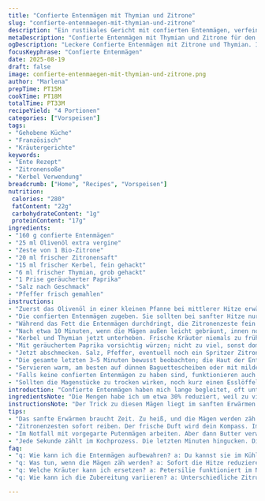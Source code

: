 ```yaml
---
title: "Confierte Entenmägen mit Thymian und Zitrone"
slug: "confierte-entenmaegen-mit-thymian-und-zitrone"
description: "Ein rustikales Gericht mit confierten Entenmägen, verfeinert mit Zitronenzesten, frischem Thymian und einem Hauch von Chili. Die Zubereitung erfordert sanftes Erwärmen, um das Aroma optimal zu entfalten und die zarte Textur zu bewahren. Statt klassischem Ciboulette nutze ich frisch gehackten Kerbel für einen leichten Twist. Dazu wird Entenschmalz durch Olivenöl ersetzt, was dem Gericht eine mediterrane Note verleiht. Perfekt als herzhafter Snack oder raffinierte Vorspeise. Ohne Gluten, Milch, Eier oder Nüsse."
metaDescription: "Confierte Entenmägen mit Thymian und Zitrone für den perfekten herzhaften Snack oder raffinierte Vorspeise. Einfach nachzukochen."
ogDescription: "Leckere Confierte Entenmägen mit Zitrone und Thymian. Ideal als Snack oder Vorspeise. Abwechslungsreich in der Zubereitung."
focusKeyphrase: "Confierte Entenmägen"
date: 2025-08-19
draft: false
image: confierte-entenmaegen-mit-thymian-und-zitrone.png
author: "Marlena"
prepTime: PT15M
cookTime: PT18M
totalTime: PT33M
recipeYield: "4 Portionen"
categories: ["Vorspeisen"]
tags:
- "Gehobene Küche"
- "Französisch"
- "Kräutergerichte"
keywords:
- "Ente Rezept"
- "Zitronensoße"
- "Kerbel Verwendung"
breadcrumb: ["Home", "Recipes", "Vorspeisen"]
nutrition: 
 calories: "280"
 fatContent: "22g"
 carbohydrateContent: "1g"
 proteinContent: "17g"
ingredients:
- "160 g confierte Entenmägen"
- "25 ml Olivenöl extra vergine"
- "Zeste von 1 Bio-Zitrone"
- "20 ml frischer Zitronensaft"
- "15 ml frischer Kerbel, fein gehackt"
- "6 ml frischer Thymian, grob gehackt"
- "1 Prise geräucherter Paprika"
- "Salz nach Geschmack"
- "Pfeffer frisch gemahlen"
instructions:
- "Zuerst das Olivenöl in einer kleinen Pfanne bei mittlerer Hitze erwärmen. Nicht zu heiß, damit das Öl nicht raucht, sonst Bitterstoffe."
- "Die confierten Entenmägen zugeben. Sie sollten bei sanfter Hitze nur leise zischen, nicht mehr. Das zaubert die typische leichte Knusprigkeit ohne auszutrocknen."
- "Während das Fett die Entenmägen durchdringt, die Zitronenzeste fein darüber reiben. Der scharfe, frische Duft füllt sofort die Küche, Zeichen für perfekte Aromafreisetzung."
- "Nach etwa 10 Minuten, wenn die Mägen außen leicht gebräunt, innen noch saftig sind, mit dem Zitronensaft ablöschen - das bringt Säure und bindet Fett."
- "Kerbel und Thymian jetzt unterheben. Frische Kräuter niemals zu früh dazugeben, sonst schlapp und bitter. Kurz mitgerührt, gerade so lange, bis sie Farbe behalten und ihr Aroma verströmen."
- "Mit geräuchertem Paprika vorsichtig würzen; nicht zu viel, sonst dominiert der Rauch, Balance ist König."
- "Jetzt abschmecken. Salz, Pfeffer, eventuell noch ein Spritzer Zitronensaft, aber ruhig dosieren, damit die natürliche Säure nicht verloren geht."
- "Die gesamte letzten 3–5 Minuten bewusst beobachten; die Haut der Entenmägen leicht knusprig, das Fleisch zart, jede Sekunde zählt. Zeit ist nur Richtwert – Augen, Nase, Finger entscheiden."
- "Servieren warm, am besten auf dünnen Baguettescheiben oder mit mildem Selleriepüree. Der Kontrast von knusprig und weich, frisch und würzig – da kommt echtes Essvergnügen auf."
- "Falls keine confierten Entenmägen zu haben sind, funktionieren auch vorgegarte Putenmägen, dann aber das Fett durch Butter ersetzen – schmeckt anders, aber ebenfalls spannend."
- "Sollten die Magenstücke zu trocken wirken, noch kurz einen Esslöffel kräftigen Geflügelfond zugeben, dann wird die Textur samtiger. Niemals in Öl ertränken, sonst wirkt schwer und wird schmierig."
introduction: "Confierte Entenmägen haben mich lange begleitet, oft unterschätzt. Sie sind kein schneller Snack, sondern verlangen Geduld und Achtsamkeit. Beim sanften Erwärmen lösen sich die Aromen im Entenfett, ein Duftgemisch aus Fleisch, Kräutern und Citrus, das sofort Urlaubsgefühle weckt. Viele unterschätzen den richtigen Gargrad – achten Sie auf die leichte Knusprigkeit der Haut, das ist das Zeichen, die Magenstücke sind fertig. Die Zitrone bringt Leichtigkeit ins Spiel, ohne sie wäre alles zu fettig. Ich habe Kerbel statt klassischen Schnittlauch genommen, weil er deutlich feiner und süßer ist, diese Nuance spielt wunderbar mit dem Thymian. Raucherige Paprika als Ersatz für Piment d’Espelette sorgt für die subtile Wärme, die nicht überhandnimmt. Wer die Textur nicht sofort perfekt trifft, einfach nochmal maßvoll Flüssigkeit zugeben, so fängt man nichts an. Ich serviere das oft zu einem Glas Weißwein mit wenig Säure – harmoniert wunderbar. Ein Gericht, bei dem man spürt, dass Kochen Kunst, Handwerk und ein bisschen Magie sind."
ingredientsNote: "Die Mengen habe ich um etwa 30% reduziert, weil zu viel Entenfett das Gericht ungewollt schwer macht. Statt Entenschmalz Olivenöl zu nehmen, ist ein persönlicher Favorit aus mehreren Gründen: Es verbrennt weniger schnell, gibt eine frische Note und macht das Ganze leichter. Kerbel ersetze ich für Schnittlauch, um die frisch-würzige Komponente zu variieren und einen leichteren Nachhall zu erzeugen. Statt dem scharfen Piment d’Espelette setze ich geräucherten Paprika ein, das ist rauchig, aber weniger scharf. So fühlt sich der Bissen mild, aber komplex an. Für Zitrus ist Bio-Zitrone entscheidend, keine Wachsschicht. Falls man keine confierten Mägen findet, sind vorgegarte eine Alternative, wenn man die Butter behutsam einsetzt statt Fett, gibt das Gericht immer noch Charakter. Ein kleiner Trick ist, die Kräuter zuletzt kurz mitzugeben, damit sie nicht zu altbacken schmecken. Frische Kräuter machen den Grat zwischen lebendig und matschig aus."
instructionsNote: "Der Trick zu diesen Mägen liegt im sanften Erwärmen. Zu heiß, sie werden zäh und trocken. Zu kalt, das Fett schmilzt nicht richtig, beim Kauen wirkt es gummiartig. Ich höre immer aufs Zischen der Pfanne – wenn es zu laut wird, runter mit der Hitze, das Fett darf nicht spritzen, es soll zart glucksen. Zitronenzesten früh dazugeben, der Duft signalisiert den richtigen Moment. Zitronensaft hingegeben wenn der Pfanneninhalt leise blubbert. Die Kräuter quasi zum Schluss – nie vorher, sonst verlieren sie Power und werden bitter. Ich lasse sie gerade so mitziehen, nicht länger als eine Minute, sonst wird die Textur schleimig. Abschmecken ist Pflicht. Salz und Pfeffer erst ganz am Ende, denn das Salz zieht Feuchtigkeit und kann die Magenstücke austrocknen. Die Knusprigkeit der Haut ist wichtig, sie zeigt den Punkt wo das Kollagen weicht und die Textur nicht mehr gummiartig ist. Wer weniger Fett möchte, nimmt ein hochwertiges Pflanzenöl, aber das Aroma wird immer anders. Schon mal probiert mit Haselnussöl? Gehört aufs Experimentierblatt. Zu servieren mit stabilen, aber milden Unterlagen – Baguette oder Selleriepüree agieren als perfekte Plattformen, um den Fettfilm nicht zu dick aufzutragen, sondern geschmacklich balanciert zu bleiben."
tips:
- "Das sanfte Erwärmen braucht Zeit. Zu heiß, und die Mägen werden zäh. Der Klang des Zischens ist wichtig. Bei lautem Zischen, runter mit der Hitze.  Zartes Glucksen ist das Ziel. Irgendwo zwischen Hitze und Geduld liegt der Erfolg."
- "Zitronenzesten sofort reiben. Der frische Duft wird dein Kompass. Immer frisch zubereiten. Kerbel am Ende dazu. Frühes Hinzufügen macht Kräuter schwach. Eintauchen bringt sie zurück ins Leben. Kombiniere nie mit hohen Temperaturen, sonst leidet der Geschmack."
- "Im Notfall mit vorgegarte Putenmägen arbeiten. Aber dann Butter verwenden; sie sorgt für die richtige Konsistenz. Oder Geflügelfond am Ende hinzufügen, wenn es trocken wirkt. Zu viel Fett macht es schwer. Weniger macht die Zubereitung leichter, aber achte auf Aroma."
- "Jede Sekunde zählt im Kochprozess. Die letzten Minuten hingucken. Die Knusprigkeit der Haut ist entscheidend. Schau genau hin, wenn sie leicht goldbraun wird. Dann sind sie bereit. Wer etwas Neues machen will, probiert Haselnussöl. Das Aroma ist einzigartig."
faq:
- "q: Wie kann ich die Entenmägen aufbewahren? a: Du kannst sie im Kühlschrank bis zu 3 Tage lagern. Oder einfrieren für längere Haltbarkeit. Aber zuerst abkühlen lassen. Im Kühlschrank in einem Behälter, im Gefrierbeutel im Gefrierfach."
- "q: Was tun, wenn die Mägen zäh werden? a: Sofort die Hitze reduzieren. Das Zischen beobachten. Manchmal hilft auch ein Spritzer Zitronensaft. Ein kräftiger Geflügelfond kann die Textur verbessern."
- "q: Welche Kräuter kann ich ersetzen? a: Petersilie funktioniert im Notfall. Estragon ist würzig, aber anders. Auch Dill bringt frische. Aber die Aromatik wird sich verändern. Kerbel ist am besten für die feine Note."
- "q: Wie kann ich die Zubereitung variieren? a: Unterschiedliche Zitrusfrüchte ausprobieren. Limette bringt Schärfe. Oder Grapefruit für etwas Bitterkeit. Zu vielem passt geräucherter Paprika als gute Note."

---
```

